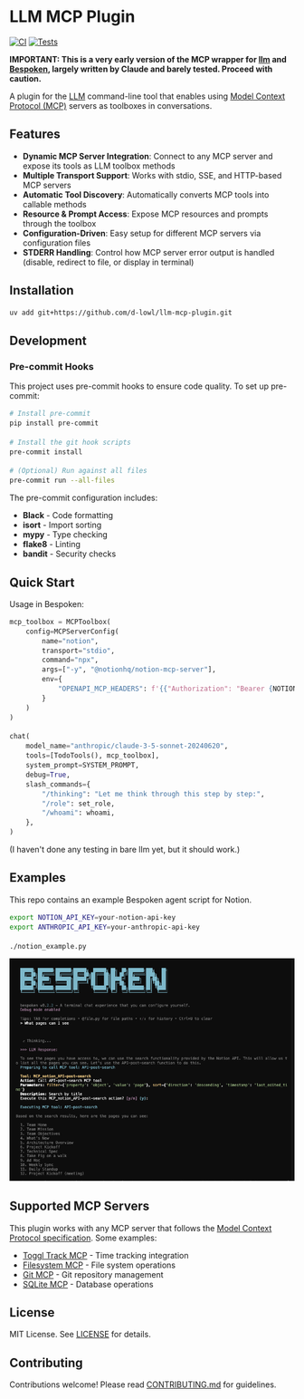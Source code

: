 # LLM MCP Plugin

[![CI](https://github.com/d-lowl/llm-mcp-plugin/actions/workflows/ci.yml/badge.svg)](https://github.com/d-lowl/llm-mcp-plugin/actions/workflows/ci.yml)
[![Tests](https://github.com/d-lowl/llm-mcp-plugin/actions/workflows/test.yml/badge.svg)](https://github.com/d-lowl/llm-mcp-plugin/actions/workflows/test.yml)

**IMPORTANT: This is a very early version of the MCP wrapper for [llm](https://llm.datasette.io/) and [Bespoken](https://bespoken.ai/), largely written by Claude and barely tested. Proceed with caution.**

A plugin for the [LLM](https://llm.datasette.io/) command-line tool that enables using [Model Context Protocol (MCP)](https://modelcontextprotocol.io/) servers as toolboxes in conversations.

## Features

- **Dynamic MCP Server Integration**: Connect to any MCP server and expose its tools as LLM toolbox methods
- **Multiple Transport Support**: Works with stdio, SSE, and HTTP-based MCP servers  
- **Automatic Tool Discovery**: Automatically converts MCP tools into callable methods
- **Resource & Prompt Access**: Expose MCP resources and prompts through the toolbox
- **Configuration-Driven**: Easy setup for different MCP servers via configuration files
- **STDERR Handling**: Control how MCP server error output is handled (disable, redirect to file, or display in terminal)

## Installation

```bash
uv add git+https://github.com/d-lowl/llm-mcp-plugin.git
```

## Development

### Pre-commit Hooks

This project uses pre-commit hooks to ensure code quality. To set up pre-commit:

```bash
# Install pre-commit
pip install pre-commit

# Install the git hook scripts
pre-commit install

# (Optional) Run against all files
pre-commit run --all-files
```

The pre-commit configuration includes:
- **Black** - Code formatting
- **isort** - Import sorting  
- **mypy** - Type checking
- **flake8** - Linting
- **bandit** - Security checks

## Quick Start

Usage in Bespoken:

```python
mcp_toolbox = MCPToolbox(
    config=MCPServerConfig(
        name="notion",
        transport="stdio",
        command="npx",
        args=["-y", "@notionhq/notion-mcp-server"],
        env={
            "OPENAPI_MCP_HEADERS": f'{{"Authorization": "Bearer {NOTION_API_KEY}", "Notion-Version": "2022-06-28" }}'
        }
    )
)

chat(
    model_name="anthropic/claude-3-5-sonnet-20240620",
    tools=[TodoTools(), mcp_toolbox],
    system_prompt=SYSTEM_PROMPT,
    debug=True,
    slash_commands={
        "/thinking": "Let me think through this step by step:",
        "/role": set_role,
        "/whoami": whoami,
    },
)
```

(I haven't done any testing in bare llm yet, but it should work.)

## Examples

This repo contains an example Bespoken agent script for Notion.

```bash
export NOTION_API_KEY=your-notion-api-key
export ANTHROPIC_API_KEY=your-anthropic-api-key

./notion_example.py
```

![Notion example](./images/notion_example.png)

## Supported MCP Servers

This plugin works with any MCP server that follows the [Model Context Protocol specification](https://spec.modelcontextprotocol.io/). Some examples:

- [Toggl Track MCP](https://github.com/fuzzylabs/toggl-track-mcp) - Time tracking integration
- [Filesystem MCP](https://github.com/modelcontextprotocol/servers/tree/main/src/filesystem) - File system operations
- [Git MCP](https://github.com/modelcontextprotocol/servers/tree/main/src/git) - Git repository management
- [SQLite MCP](https://github.com/modelcontextprotocol/servers/tree/main/src/sqlite) - Database operations

## License

MIT License. See [LICENSE](LICENSE) for details.

## Contributing

Contributions welcome! Please read [CONTRIBUTING.md](CONTRIBUTING.md) for guidelines.
